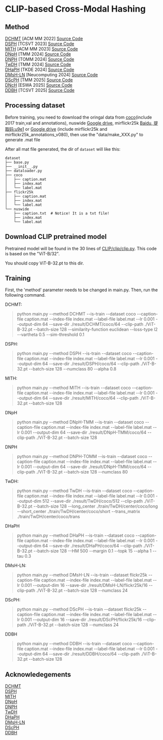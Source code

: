 # CLIP-based Cross-Modal Hashing


## Method
[DCHMT](https://dl.acm.org/doi/10.1145/3503161.3548187) [ACM MM 2022] [Source Code](https://github.com/kalenforn/DCHMT)  
[DSPH](https://ieeexplore.ieee.org/document/10149001) [TCSVT 2023] [Source Code](https://github.com/QinLab-WFU/DSPH)  
[MITH](https://dl.acm.org/doi/10.1145/3581783.3612411) [ACM MM 2023] [Source Code](https://github.com/DarrenZZhang/MM23-MITH)  
[DNpH](https://ieeexplore.ieee.org/document/10379137) [TMM 2024] [Source Code](https://github.com/QinLab-WFU/DNpH)  
[DNPH](https://dl.acm.org/doi/abs/10.1145/3643639) [TOMM 2024] [Source Code](https://github.com/QinLab-WFU/OUR-DNPH)  
[TwDH](https://ieeexplore.ieee.org/document/10487033) [TMM 2024] [Source Code](https://github.com/kalenforn/clip-based-cross-modal-hash/tree/main/runners/TwDH)  
[DHaPH](https://ieeexplore.ieee.org/abstract/document/10530441) [TKDE 2024] [Source Code](https://github.com/QinLab-WFU/DHaPH)  
[DMsH-LN](https://www.sciencedirect.com/science/article/pii/S0925231224016011) [Neucomputing 2024] [Source Code](https://github.com/QinLab-WFU/DMsH-LN)  
[DScPH](https://ieeexplore.ieee.org/document/10855579) [TMM 2025] [Source Code](https://github.com/QinLab-WFU/DScPH)  
[DNcH](https://www.sciencedirect.com/science/article/abs/pii/S095741742500987X) [ESWA 2025] [Source Code](https://github.com/QinLab-WFU/DNcH)  
[DDBH](https://ieeexplore.ieee.org/document/11003934) [TCSVT 2025] [Source Code](https://github.com/QinLab-WFU/DDBH)  

## Processing dataset
Before training, you need to download the oringal data from [coco](https://www.kaggle.com/datasets/awsaf49/coco-2017-dataset)(include 2017 train,val and annotations), nuswide [Google drive](https://drive.google.com/file/d/11w3J98uL_KHWn9j22GeKWc5K_AYM5U3V/view?usp=drive_link), mirflickr25k [Baidu, 提取码:u9e1](https://pan.baidu.com/s/1upgnBNNVfBzMiIET9zPfZQ) or [Google drive](https://drive.google.com/file/d/18oGgziSwhRzKlAjbqNZfj-HuYzbxWYTh/view?usp=sharing) (include mirflickr25k and mirflickr25k_annotations_v080), 
then use the "data/make_XXX.py" to generate .mat file

After all mat file generated, the dir of `dataset` will like this:
~~~
dataset
├── base.py
├── __init__.py
├── dataloader.py
├── coco
│   ├── caption.mat 
│   ├── index.mat
│   └── label.mat 
├── flickr25k
│   ├── caption.mat
│   ├── index.mat
│   └── label.mat
└── nuswide
    ├── caption.txt  # Notice! It is a txt file!
    ├── index.mat 
    └── label.mat
~~~

## Download CLIP pretrained model
Pretrained model will be found in the 30 lines of [CLIP/clip/clip.py](https://github.com/openai/CLIP/blob/main/clip/clip.py). This code is based on the "ViT-B/32".

You should copy ViT-B-32.pt to this dir.

## Training


First, the 'method' parameter needs to be changed in main.py. Then, run the following command.

DCHMT:
> python main.py --method DCHMT --is-train --dataset coco --caption-file caption.mat --index-file index.mat --label-file label.mat --lr 0.001 --output-dim 64 --save-dir ./result/DCHMT/coco/64 --clip-path ./ViT-B-32.pt --batch-size 128 --similarity-function euclidean --loss-type l2 --vartheta 0.5 --sim-threshold 0.1


DSPH:
> python main.py --method DSPH --is-train --dataset coco --caption-file caption.mat --index-file index.mat --label-file label.mat --lr 0.001 --output-dim 64 --save-dir ./result/DSPH/coco/64 --clip-path ./ViT-B-32.pt --batch-size 128 --numclass 80 --alpha 0.8


MITH:
> python main.py --method MITH --is-train --dataset coco --caption-file caption.mat --index-file index.mat --label-file label.mat --lr 0.001 --output-dim 64 --save-dir ./result/MITH/coco/64 --clip-path ./ViT-B-32.pt --batch-size 128


DNpH
> python main.py --method DNpH-TMM --is-train --dataset coco --caption-file caption.mat --index-file index.mat --label-file label.mat --lr 0.001 --output-dim 64 --save-dir ./result/DNpH-TMM/coco/64 --clip-path ./ViT-B-32.pt --batch-size 128


DNPH
> python main.py --method DNPH-TOMM --is-train --dataset coco --caption-file caption.mat --index-file index.mat --label-file label.mat --lr 0.001 --output-dim 64 --save-dir ./result/DNpH-TMM/coco/64 --clip-path ./ViT-B-32.pt --batch-size 128 --numclass 80

 
TwDH:
> python main.py --method TwDH --is-train --dataset coco --caption-file caption.mat --index-file index.mat --label-file label.mat --lr 0.001 --output-dim 512 --save-dir ./result/TwDH/coco/512 --clip-path ./ViT-B-32.pt --batch-size 128 --long_center ./train/TwDH/center/coco/long --short_center ./train/TwDH/center/coco/short --trans_matrix ./train/TwDH/center/coco/trans


DHaPH
> python main.py --method DHaPH --is-train --dataset coco --caption-file caption.mat --index-file index.mat --label-file label.mat --lr 0.001 --output-dim 64 --save-dir ./result/DHaPH/coco/64 --clip-path ./ViT-B-32.pt --batch-size 128 --HM 500 --margin 0.1 --topk 15 --alpha 1 --tau 0.3


DMsH-LN:
> python main.py --method DMsH-LN --is-train --dataset flickr25k --caption-file caption.mat --index-file index.mat --label-file label.mat --lr 0.001 --output-dim 16 --save-dir ./result/DMsH-LN/flickr25k/16 --clip-path ./ViT-B-32.pt --batch-size 128 --numclass 24


DScPH:
> python main.py --method DScPH --is-train --dataset flickr25k --caption-file caption.mat --index-file index.mat --label-file label.mat --lr 0.001 --output-dim 16 --save-dir ./result/DScPH/flickr25k/16 --clip-path ./ViT-B-32.pt --batch-size 128 --numclass 24


DDBH
> python main.py --method DDBH --is-train --dataset coco --caption-file caption.mat --index-file index.mat --label-file label.mat --lr 0.001 --output-dim 64 --save-dir ./result/DDBH/coco/64 --clip-path ./ViT-B-32.pt --batch-size 128
## Acknowledegements
[DCHMT](https://github.com/kalenforn/DCHMT)  
[DSPH](https://github.com/QinLab-WFU/DSPH)  
[MITH](https://github.com/DarrenZZhang/MM23-MITH)  
[DNpH](https://github.com/QinLab-WFU/DNpH)  
[DNPH](https://github.com/QinLab-WFU/OUR-DNPH)  
[TwDH](https://github.com/kalenforn/clip-based-cross-modal-hash/tree/main/runners/TwDH)  
[DHaPH](https://github.com/QinLab-WFU/DHaPH)  
[DMsH-LN](https://github.com/QinLab-WFU/DMsH-LN)  
[DScPH](https://github.com/QinLab-WFU/DScPH)  
[DDBH](https://github.com/QinLab-WFU/DDBH)

